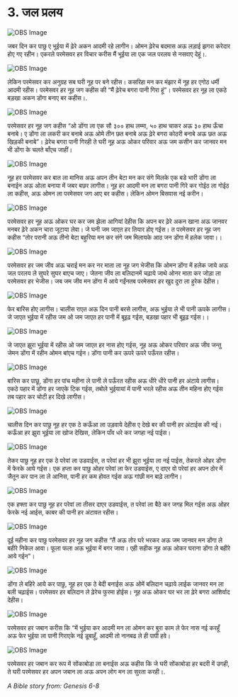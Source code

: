 # 3. जल प्रलय

![OBS Image](https://cdn.door43.org/obs/jpg/360px/obs-en-03-01.jpg)

जबर दिन कर पाछु ए भूईया में ढ़ेरे अकन आदमी रहे लागीन। ओमन ढ़ेरेच बदमास अऊ लड़ाई झगरा करेदार होए गए रहीन। एकरले परमेसवर हर विचार करीस मैं भूईया ला एक जल परलय से नसवाए देहूं।.

![OBS Image](https://cdn.door43.org/obs/jpg/360px/obs-en-03-02.jpg)

लेकिन परमेसवर कर अनुग्रह सब घरी नूह पर बने रहीस। कसरिहा मन कर मंझार में नूह हर एगोठ धर्मी आदमी रहीस। परमेसवर हर नूह जग कहीस की “मैं ढ़ेरेच बगरा पानी गिरा हूं”। परमेसवर हर नूह ला एकठे बड़खा अकन डोंगा बनाए बर कहीस।.

![OBS Image](https://cdn.door43.org/obs/jpg/360px/obs-en-03-03.jpg)

परमेसवर हर नूह जग कहीस “ओ डोंगा ला एक सौ ३०० हाथ लम्मा, ५० हाथ चाकर अऊ ३० हाथ ऊँचा बनाबे। ए डोंगा ला लकरी कर बनाबे अऊ ओमे तीन छत बनाबे अऊ ढ़ेरे बगरा कोठरी बनाबे अऊ छत अऊ खिड़की बनाबे”। ढ़ेरेच बगरा पानी गिरही ते घरी नूह अऊ ओकर परिवार अऊ जम कसीन कर जानवर मन भी डोंगा के चलते बाँएच जाहीं।

![OBS Image](https://cdn.door43.org/obs/jpg/360px/obs-en-03-04.jpg)

नूह हर परमेसवर कर बात ला मानिस अऊ अपन तीन बेटा मन कर संगे मिलके एक बडे भारी डोंगा ला बनाईन अऊ ओला बनाया में जबर बछर लागीस। नूह हर आदमी मन ला बगरा पानी गिरे कर गोईठ ला गोईठ ला कहीस, अऊ ओमन ला परमेसवर जग आए बर कहीस। लेकिन ओमन बिसवास नई करीन।

![OBS Image](https://cdn.door43.org/obs/jpg/360px/obs-en-03-05.jpg)

परमेसवर हर नूह अऊ ओकर घर कर जम झेला आगियां देहीस कि अपन बर ढ़ेरे अकन खाना अऊ जानवर मनबर ढ़ेरे अकन चारा जूटाया लेवा। जे घनी जम जाएत हर तियार होए गईस। त परमेसवर हर नूह जग कहीस “तोर परानी अऊ तीनो बेटा बहुरिया मन कर संगे जम मिलायके आठ जन डोंगा में हलेक जावा।।

![OBS Image](https://cdn.door43.org/obs/jpg/360px/obs-en-03-06.jpg)

परमेसवर हर जम जीव अऊ चराई मन कर नर माता ला नूह जग भेजीस कि ओमन डोंगा में हलेक जाये अऊ जल परलय ले सुघरे सुघर बाएच जाए। जेतना जीव ला बलिदानमें चढ़ाये जाथे ओनर माता कर जोड़ा ला परमेसवर हर भेजीस। जब जम जीव मन डोंगा में आये गईंनतब परमेसवर हर खुद दुरा ला हुरेक देहीस।

![OBS Image](https://cdn.door43.org/obs/jpg/360px/obs-en-03-07.jpg)

फेर बारिस होए लागीस। चालीस राएत अऊ दिन पानी बरसे लागीस, अऊ भुईया ले भी पानी ऊपके लागीस। जे जाएत भुईया में रहीस जम ओ जम जाएत हर पानी में बूइढ़ गईस, बड़खा पहार भी बूइढ़ गईस।।

![OBS Image](https://cdn.door43.org/obs/jpg/360px/obs-en-03-08.jpg)

जे जाएत झुरा भूईया में रहीस ओ जम जाएत हर नास होए गईस, नूह अऊ ओकर परिवार अऊ जीव जन्तु जेमन डोंगा में रहीन ओमन बांएच गईन। डोंगा पानी कर ऊपरे ऊपरे पऊँरत रहीस।

![OBS Image](https://cdn.door43.org/obs/jpg/360px/obs-en-03-09.jpg)

बारिस कर पाछू, डोंगा हर पांच महीना ले पानी ले पऊँरत रहीस अऊ धीरे धीरे पानी हर अंटाये लागीस। एकठे पहार में डोंगा हर जाएके टिक गईस, तबोले भुईयायां में पानी भरले रहीस अऊ तीन महिना होए गईस तब पहार कर चोटी हर दिखे लागीस।

![OBS Image](https://cdn.door43.org/obs/jpg/360px/obs-en-03-10.jpg)

चालीस दिन कर पाछु नूह हर एक ठे कऊँआ ला उड़वाये देहीस ए देखे बर की पानी हर अंटाईस की नई। कऊँआ हर झुरा भूईया ला खोज देखिस, लेकिन पाँव धरे कर जगहा नई पाईस।

![OBS Image](https://cdn.door43.org/obs/jpg/360px/obs-en-03-11.jpg)

तेकर पाछु नूह हर एक ठे परेवां ला उडवाईस, त परेवां हर भी झुरा भूईया ला नई पाईस, तेकरले ओहर डोंगा में फेरके आये गईस। एक हप्ता कर पाछु ओहर परेवां ला फेर उडवाईस, ए दाएर वो परेवां हर अपन ठोर में जैतून कर पान ला ले आनिस, पानी हर कम होवत गईस अऊ गांछी मन बाढ़े लागीन।

![OBS Image](https://cdn.door43.org/obs/jpg/360px/obs-en-03-12.jpg)

एक हफ्ता कर पाछु नूह हर परेवां ला तीसर दाएर उडवाईस, त परेवां ला बैठे कर जगह मिल गईस अऊ ओहर फेरके नई आईस, काबर की पानी हर अंटावत रहीस।

![OBS Image](https://cdn.door43.org/obs/jpg/360px/obs-en-03-13.jpg)

दूई महीना कर पाछु परमेसवर हर नूह जग कहीस “तैं अऊ तोर घरे भरकर अऊ जम जानवर मन डोंगा ले बहीरे निकेल आवा। फूला फला अऊ भूईया में बगर जावा। एही सहीक नूह अऊ ओकर घराना डोंगा ले बहीरे आये गईन”।

![OBS Image](https://cdn.door43.org/obs/jpg/360px/obs-en-03-14.jpg)

डोंगा ले बहिरे आये कर पाछु, नूह हर एक ठे बेदी बनाईस अऊ ओमें बलिदान चढ़ाये लाईक जानवर मन ला बली चढ़ाईस। परमेसवर हर बलिदान ले ढ़ेरेच फुरमा होईस। नूह अऊ ओकर घर भर ला ढ़ेरे बगरा आशिर्वाद देहीस।

![OBS Image](https://cdn.door43.org/obs/jpg/360px/obs-en-03-15.jpg)

परमेसवर हर जबान करीस कि “में भुईया कर आदमी मन ला ओमन कर बुरा काम ले फेर नास नई करहूँ अऊ फेर भुईया ला पानी गिराएके नई डूबाहूँ, आदमी तो नानबढ ले ही पापी हवे।

![OBS Image](https://cdn.door43.org/obs/jpg/360px/obs-en-03-16.jpg)

परमेसवर हर जबान कर रूप में सोंकाबोडा ला बनाईस अऊ कहीस कि जे घरी सोंकाबोडा हर बदरी में उगही, ते घरी परमेसवर हर अपन जबान ला अऊ अपन लोग मन ला सुरता करही।.

_A Bible story from: Genesis 6-8_